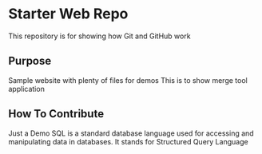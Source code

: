 # Starter Web Repo

This repository is for showing how Git and GitHub work

## Purpose

Sample website with plenty of files for demos
This is to show merge tool application 

## How To Contribute 



Just a Demo 
SQL is a standard database language used for accessing and manipulating data in databases. It stands for Structured Query Language

